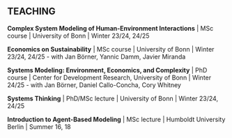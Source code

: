 <h2 id="Teaching">TEACHING</h2>

**Complex System Modeling of Human-Environment Interactions** | MSc course |  University of Bonn | Winter 23/24, 24/25

**Economics on Sustainability** | MSc course | University of Bonn | Winter 23/24, 24/25 - with Jan Börner, Yannic Damm, Javier Miranda

**Systems Modeling: Environment, Economics, and Complexity** | PhD course | Center for Development Research, University of Bonn | Winter 24/25 - with Jan Börner, Daniel Callo-Concha, Cory Whitney

**Systems Thinking** | PhD/MSc lecture | University of Bonn | Winter 23/24, 24/25

**Introduction to Agent-Based Modeling** | MSc lecture | Humboldt University  Berlin | Summer 16, 18

